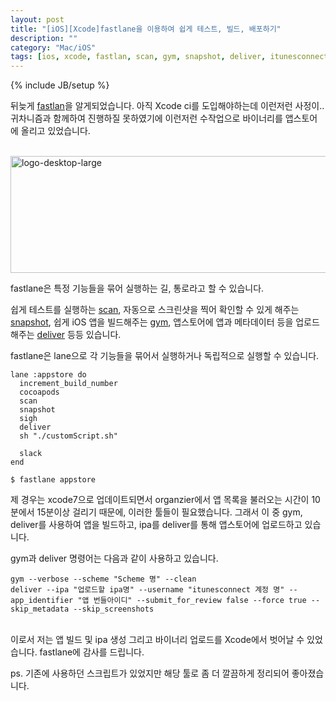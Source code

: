 ```yaml
---
layout: post
title: "[iOS][Xcode]fastlane을 이용하여 쉽게 테스트, 빌드, 배포하기"
description: ""
category: "Mac/iOS"
tags: [ios, xcode, fastlan, scan, gym, snapshot, deliver, itunesconnect]
---
```

{% include JB/setup %}

뒤늦게 [fastlan](https://fastlane.tools)을 알게되었습니다. 아직 Xcode ci를 도입해야하는데 이런저런 사정이.. 귀차니즘과 함께하여 진행하질 못하였기에 이런저런 수작업으로 바이너리를 앱스토어에 올리고 있었습니다.

<br/><img src="https://farm6.staticflickr.com/5675/23656007995_4f54706ceb_z.jpg" width="533" height="187" alt="logo-desktop-large"><br/>

fastlane은 특정 기능들을 묶어 실행하는 길, 통로라고 할 수 있습니다.

쉽게 테스트를 실행하는 [scan](https://github.com/fastlane/scan), 자동으로 스크린샷을 찍어 확인할 수 있게 해주는 [snapshot](https://github.com/fastlane/snapshot), 쉽게 iOS 앱을 빌드해주는 [gym](https://github.com/fastlane/gym), 앱스토어에 앱과 메타데이터 등을 업로드해주는 [deliver](https://github.com/fastlane/deliver) 등등 있습니다.

fastlane은 lane으로 각 기능들을 묶어서 실행하거나 독립적으로 실행할 수 있습니다.

	lane :appstore do
	  increment_build_number
	  cocoapods
	  scan
	  snapshot
	  sigh
	  deliver
	  sh "./customScript.sh"

	  slack
	end

	$ fastlane appstore


제 경우는 xcode7으로 업데이트되면서 organzier에서 앱 목록을 불러오는 시간이 10분에서 15분이상 걸리기 때문에, 이러한 툴들이 필요했습니다. 그래서 이 중 gym, deliver를 사용하여 앱을 빌드하고, ipa를 deliver를 통해 앱스토어에 업로드하고 있습니다.

gym과 deliver 명령어는 다음과 같이 사용하고 있습니다.

	gym --verbose --scheme "Scheme 명" --clean
	deliver --ipa "업로드할 ipa명" --username "itunesconnect 계정 명" --app_identifier "앱 번들아이디" --submit_for_review false --force true --skip_metadata --skip_screenshots

<br/>이로서 저는 앱 빌드 및 ipa 생성 그리고 바이너리 업로드를 Xcode에서 벗어날 수 있었습니다. fastlane에 감사를 드립니다.

ps. 기존에 사용하던 스크립트가 있었지만 해당 툴로 좀 더 깔끔하게 정리되어 좋아졌습니다.